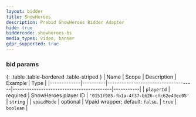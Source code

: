 ```yaml
---
layout: bidder
title: ShowHeroes
description: Prebid ShowHeroes Bidder Adapter
hide: true
biddercode: showheroes-bs
media_types: video, banner
gdpr_supported: true
---
```




### bid params

{: .table .table-bordered .table-striped }
| Name        | Scope    | Description                         | Example                                  | Type      |
|-------------|----------|-------------------------------------|------------------------------------------|-----------|
| `playerId`  | required | ShowHeroes player ID                | `'0151f985-fb1a-4f37-bb26-cfc62e43ec05'` | `string`  |
| `vpaidMode` | optional | Vpaid wrapper; default: `false`.    | `true`                                   | `boolean` |
